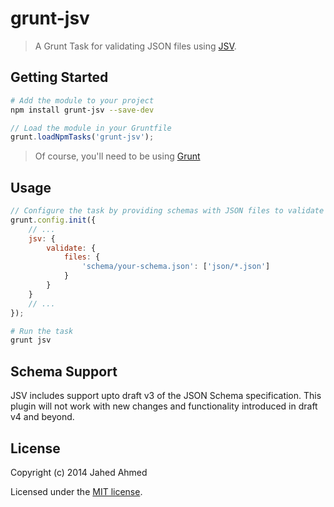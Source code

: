 # grunt-jsv

> A Grunt Task for validating JSON files using [JSV](https://github.com/garycourt/JSV/).

## Getting Started

```sh
# Add the module to your project
npm install grunt-jsv --save-dev
```

```js
// Load the module in your Gruntfile
grunt.loadNpmTasks('grunt-jsv');
```

> Of course, you'll need to be using [Grunt](http://gruntjs.com/)

## Usage

```js
// Configure the task by providing schemas with JSON files to validate
grunt.config.init({
    // ...
    jsv: {
        validate: {
            files: {
                'schema/your-schema.json': ['json/*.json']
            }
        }
    }
    // ...
});
```

```sh
# Run the task
grunt jsv
```

## Schema Support

JSV includes support upto draft v3 of the JSON Schema specification.
This plugin will not work with new changes and functionality introduced in draft v4 and beyond.


## License

Copyright (c) 2014 Jahed Ahmed

Licensed under the [MIT license](LICENSE-MIT).
